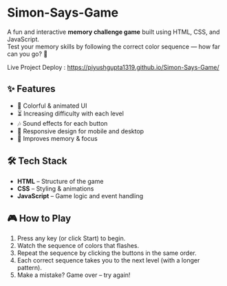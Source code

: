 # Simon-Says-Game
A fun and interactive **memory challenge game** built using HTML, CSS, and JavaScript.  
Test your memory skills by following the correct color sequence — how far can you go? 🚀

Live Project Deploy : https://piyushgupta1319.github.io/Simon-Says-Game/

## ✨ Features
- 🎨 Colorful & animated UI
- ⏳ Increasing difficulty with each level
- 🎶 Sound effects for each button
- 📱 Responsive design for mobile and desktop
- 🧠 Improves memory & focus

## 🛠️ Tech Stack
- **HTML** – Structure of the game
- **CSS** – Styling & animations
- **JavaScript** – Game logic and event handling

## 🎮 How to Play
1. Press any key (or click Start) to begin.
2. Watch the sequence of colors that flashes.
3. Repeat the sequence by clicking the buttons in the same order.
4. Each correct sequence takes you to the next level (with a longer pattern).
5. Make a mistake? Game over – try again!
